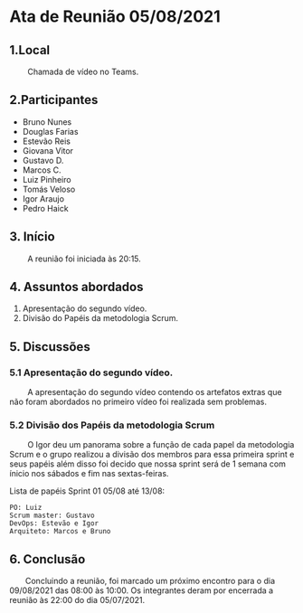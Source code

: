 # Ata de Reunião 05/08/2021
## 1.Local
&emsp;&emsp; Chamada de vídeo no Teams.
## 2.Participantes
 - Bruno Nunes
 - Douglas Farias
 - Estevão Reis
 - Giovana Vitor
 - Gustavo D.
 - Marcos C.
 - Luiz Pinheiro
 - Tomás Veloso
 - Igor Araujo
 - Pedro Haick

## 3. Início
 &emsp;&emsp; A reunião foi iniciada às 20:15.

## 4. Assuntos abordados
 1. Apresentação do segundo vídeo.
 2. Divisão do Papéis da metodologia Scrum.
 
 ## 5. Discussões

### 5.1 Apresentação do segundo vídeo.
  &emsp;&emsp; A apresentação do segundo vídeo contendo os artefatos extras que não foram abordados no primeiro vídeo foi realizada sem problemas. 

### 5.2 Divisão dos Papéis da metodologia Scrum
  &emsp;&emsp; O Igor deu um panorama sobre a função de cada papel da metodologia Scrum e o grupo realizou a divisão dos membros para essa primeira sprint e seus papéis além disso foi decido que nossa sprint será de 1 semana com ínicio nos sábados e fim nas sextas-feiras.

  Lista de papéis Sprint 01 05/08 até 13/08:

    PO: Luiz
    Scrum master: Gustavo
    DevOps: Estevão e Igor
    Arquiteto: Marcos e Bruno


## 6. Conclusão
  Concluindo a reunião, foi marcado um próximo encontro para o dia 09/08/2021 das 08:00 às 10:00. Os integrantes deram por encerrada a reunião às 22:00 do dia 05/07/2021.